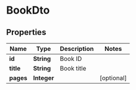 

# BookDto

## Properties

Name | Type | Description | Notes
------------ | ------------- | ------------- | -------------
**id** | **String** | Book ID | 
**title** | **String** | Book title | 
**pages** | **Integer** |  |  [optional]



